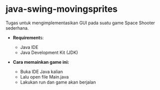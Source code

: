 # java-swing-movingsprites

Tugas untuk mengimplementasikan GUI pada suatu game Space Shooter sederhana.

* **Requirement**s:
  * Java IDE
  * Java Development Kit (JDK)

* **Cara memainkan game ini:**
  * Buka IDE Java kalian
  * Lalu open file Main.java
  * Lakukan run dan game akan berjalan